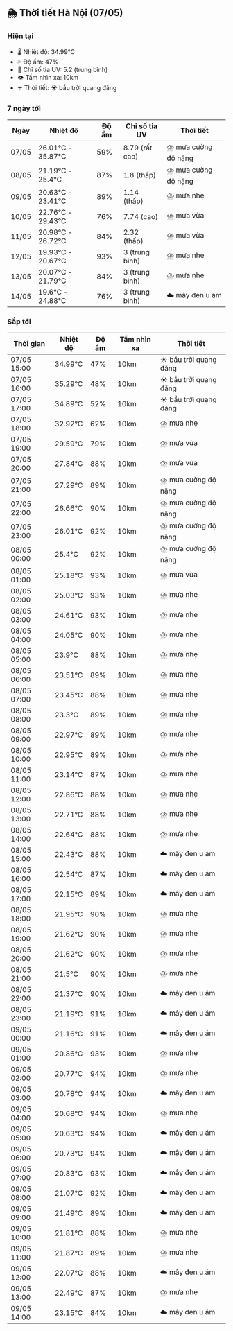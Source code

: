 ## 🌦️ Thời tiết Hà Nội (07/05)

### Hiện tại

- 🌡️ Nhiệt độ: 34.99℃
- 💦 Độ ẩm: 47%
- 🌟 Chỉ số tia UV: 5.2 (trung bình)
- 👁️ Tầm nhìn xa: 10km
- ☂️ Thời tiết: ☀️ bầu trời quang đãng

### 7 ngày tới

| Ngày | Nhiệt độ | Độ ẩm | Chỉ số tia UV | Thời tiết |
| --- | --- | --- | --- | --- |
| 07/05 | 26.01℃ - 35.87℃ | 59% | 8.79 (rất cao) | ⛈️ mưa cường độ nặng |
| 08/05 | 21.19℃ - 25.4℃ | 87% | 1.8 (thấp) | ⛈️ mưa cường độ nặng |
| 09/05 | 20.63℃ - 23.41℃ | 89% | 1.14 (thấp) | ⛈️ mưa nhẹ |
| 10/05 | 22.76℃ - 29.43℃ | 76% | 7.74 (cao) | ⛈️ mưa vừa |
| 11/05 | 20.98℃ - 26.72℃ | 84% | 2.32 (thấp) | ⛈️ mưa vừa |
| 12/05 | 19.93℃ - 20.67℃ | 93% | 3 (trung bình) | ⛈️ mưa nhẹ |
| 13/05 | 20.07℃ - 21.79℃ | 84% | 3 (trung bình) | ⛈️ mưa nhẹ |
| 14/05 | 19.6℃ - 24.88℃ | 76% | 3 (trung bình) | ☁️ mây đen u ám |

### Sắp tới

| Thời gian | Nhiệt độ | Độ ẩm | Tầm nhìn xa | Thời tiết |
| --- | --- | --- | --- | --- |
| 07/05 15:00 | 34.99℃ | 47% | 10km | ☀️ bầu trời quang đãng |
| 07/05 16:00 | 35.29℃ | 48% | 10km | ☀️ bầu trời quang đãng |
| 07/05 17:00 | 34.89℃ | 52% | 10km | ☀️ bầu trời quang đãng |
| 07/05 18:00 | 32.92℃ | 62% | 10km | ⛈️ mưa nhẹ |
| 07/05 19:00 | 29.59℃ | 79% | 10km | ⛈️ mưa vừa |
| 07/05 20:00 | 27.84℃ | 88% | 10km | ⛈️ mưa vừa |
| 07/05 21:00 | 27.29℃ | 89% | 10km | ⛈️ mưa cường độ nặng |
| 07/05 22:00 | 26.66℃ | 90% | 10km | ⛈️ mưa cường độ nặng |
| 07/05 23:00 | 26.01℃ | 92% | 10km | ⛈️ mưa cường độ nặng |
| 08/05 00:00 | 25.4℃ | 92% | 10km | ⛈️ mưa cường độ nặng |
| 08/05 01:00 | 25.18℃ | 93% | 10km | ⛈️ mưa vừa |
| 08/05 02:00 | 25.03℃ | 93% | 10km | ⛈️ mưa nhẹ |
| 08/05 03:00 | 24.61℃ | 93% | 10km | ⛈️ mưa nhẹ |
| 08/05 04:00 | 24.05℃ | 90% | 10km | ⛈️ mưa nhẹ |
| 08/05 05:00 | 23.9℃ | 88% | 10km | ⛈️ mưa nhẹ |
| 08/05 06:00 | 23.51℃ | 89% | 10km | ⛈️ mưa nhẹ |
| 08/05 07:00 | 23.45℃ | 88% | 10km | ⛈️ mưa nhẹ |
| 08/05 08:00 | 23.3℃ | 89% | 10km | ⛈️ mưa nhẹ |
| 08/05 09:00 | 22.97℃ | 89% | 10km | ⛈️ mưa nhẹ |
| 08/05 10:00 | 22.95℃ | 89% | 10km | ⛈️ mưa nhẹ |
| 08/05 11:00 | 23.14℃ | 87% | 10km | ⛈️ mưa nhẹ |
| 08/05 12:00 | 22.86℃ | 88% | 10km | ⛈️ mưa nhẹ |
| 08/05 13:00 | 22.71℃ | 88% | 10km | ⛈️ mưa nhẹ |
| 08/05 14:00 | 22.64℃ | 88% | 10km | ⛈️ mưa nhẹ |
| 08/05 15:00 | 22.43℃ | 88% | 10km | ☁️ mây đen u ám |
| 08/05 16:00 | 22.54℃ | 87% | 10km | ☁️ mây đen u ám |
| 08/05 17:00 | 22.15℃ | 89% | 10km | ☁️ mây đen u ám |
| 08/05 18:00 | 21.95℃ | 90% | 10km | ⛈️ mưa nhẹ |
| 08/05 19:00 | 21.62℃ | 90% | 10km | ⛈️ mưa nhẹ |
| 08/05 20:00 | 21.62℃ | 90% | 10km | ⛈️ mưa nhẹ |
| 08/05 21:00 | 21.5℃ | 90% | 10km | ⛈️ mưa nhẹ |
| 08/05 22:00 | 21.37℃ | 90% | 10km | ☁️ mây đen u ám |
| 08/05 23:00 | 21.19℃ | 91% | 10km | ☁️ mây đen u ám |
| 09/05 00:00 | 21.16℃ | 91% | 10km | ☁️ mây đen u ám |
| 09/05 01:00 | 20.86℃ | 93% | 10km | ⛈️ mưa nhẹ |
| 09/05 02:00 | 20.77℃ | 94% | 10km | ⛈️ mưa nhẹ |
| 09/05 03:00 | 20.78℃ | 94% | 10km | ☁️ mây đen u ám |
| 09/05 04:00 | 20.68℃ | 94% | 10km | ⛈️ mưa nhẹ |
| 09/05 05:00 | 20.63℃ | 94% | 10km | ☁️ mây đen u ám |
| 09/05 06:00 | 20.73℃ | 94% | 10km | ☁️ mây đen u ám |
| 09/05 07:00 | 20.83℃ | 93% | 10km | ☁️ mây đen u ám |
| 09/05 08:00 | 21.07℃ | 92% | 10km | ☁️ mây đen u ám |
| 09/05 09:00 | 21.49℃ | 89% | 10km | ☁️ mây đen u ám |
| 09/05 10:00 | 21.81℃ | 88% | 10km | ⛈️ mưa nhẹ |
| 09/05 11:00 | 21.87℃ | 89% | 10km | ⛈️ mưa nhẹ |
| 09/05 12:00 | 22.07℃ | 88% | 10km | ☁️ mây đen u ám |
| 09/05 13:00 | 22.49℃ | 87% | 10km | ⛈️ mưa nhẹ |
| 09/05 14:00 | 23.15℃ | 84% | 10km | ☁️ mây đen u ám |
